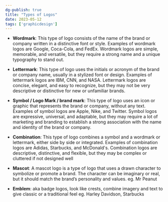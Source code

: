 ```yaml
---  
dg-publish: true  
title: "Types of Logos"  
date: 2023-05-12  
tags: ['graphicdesign']  
---  
```

  
- **Wordmark**: This type of logo consists of the name of the brand or company written in a distinctive font or style. Examples of wordmark logos are Google, Coca-Cola, and FedEx. Wordmark logos are simple, memorable, and versatile, but they require a strong name and a unique typography to stand out.  
  
- **Lettermark**: This type of logo uses the initials or acronym of the brand or company name, usually in a stylized font or design. Examples of lettermark logos are IBM, CNN, and NASA. Lettermark logos are concise, elegant, and easy to recognize, but they may not be very descriptive or distinctive for new or unfamiliar brands.  
  
- **Symbol / Logo Mark / brand mark**: This type of logo uses an icon or graphic that represents the brand or company, without any text. Examples of symbol logos are Apple, Nike, and Twitter. Symbol logos are expressive, universal, and adaptable, but they may require a lot of marketing and branding to establish a strong association with the name and identity of the brand or company.  
  
- **Combination**: This type of logo combines a symbol and a wordmark or lettermark, either side by side or integrated. Examples of combination logos are Adidas, Starbucks, and McDonald's. Combination logos are descriptive, distinctive, and flexible, but they may be complex or cluttered if not designed well  
  
- **Mascot**: A mascot logo is a type of logo that uses a drawn character to symbolize or promote a brand. The character can be imaginary or real, but it should match the brand’s personality and values. eg. Mr Peanut  
  
- **Emblem**:  aka badge logos, look like crests, combine imagery and text to give classic or a traditional feel eg. Harley Davidson, Starbucks  
  
